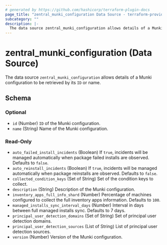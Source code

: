 ```yaml
---
# generated by https://github.com/hashicorp/terraform-plugin-docs
page_title: "zentral_munki_configuration Data Source - terraform-provider-zentral"
subcategory: ""
description: |-
  The data source zentral_munki_configuration allows details of a Munki configuration to be retrieved by its ID or name.
---
```


# zentral_munki_configuration (Data Source)

The data source `zentral_munki_configuration` allows details of a Munki configuration to be retrieved by its `ID` or name.



<!-- schema generated by tfplugindocs -->
## Schema

### Optional

- `id` (Number) `ID` of the Munki configuration.
- `name` (String) Name of the Munki configuration.

### Read-Only

- `auto_failed_install_incidents` (Boolean) If `true`, incidents will be managed automatically when package failed installs are observed. Defaults to `false`.
- `auto_reinstall_incidents` (Boolean) If `true`, incidents will be managed automatically when package reinstalls are observed. Defaults to `false`.
- `collected_condition_keys` (Set of String) Set of the condition keys to collect.
- `description` (String) Description of the Munki configuration.
- `inventory_apps_full_info_shard` (Number) Percentage of machines configured to collect the full inventory apps information. Defaults to `100`.
- `managed_installs_sync_interval_days` (Number) Interval in days between full managed installs sync. Defaults to 7 days.
- `principal_user_detection_domains` (Set of String) Set of principal user detection domains.
- `principal_user_detection_sources` (List of String) List of principal user detection sources.
- `version` (Number) Version of the Munki configuration.
